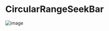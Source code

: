 CircularRangeSeekBar
====================

![image](https://user-images.githubusercontent.com/17586972/204727946-a5343b70-5186-4c4a-95dd-a24630d05136.png)
